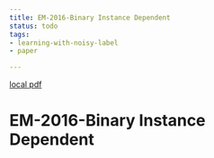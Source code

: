 ```yaml
---
title: EM-2016-Binary Instance Dependent
status: todo
tags:
- learning-with-noisy-label
- paper

---
```


[local pdf](../../../pdfs/EM-2016-Binary%20Instance%20Dependent.pdf)

# EM-2016-Binary Instance Dependent
